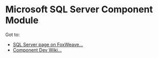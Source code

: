 # Microsoft SQL Server Component Module
Got to:

* [SQL Server page on FoxWeave...](http://www.foxweave.com/apps-and-dbs/sqlserver/)
* [Component Dev Wiki...](https://github.com/FoxWeave/components/wiki/FoxWeave-Component-Dev-Wiki)
